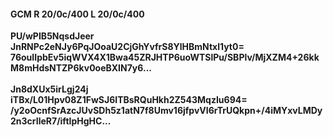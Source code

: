 #### GCM R 20/0c/400 L 20/0c/400
**PU/wPIB5NqsdJeer**<br/>**JnRNPc2eNJy6PqJOoaU2CjGhYvfrS8YlHBmNtxl1yt0=**<br/>**76ouIIpbEv5iqWVX4X1Bwa45ZRJHTP6uoWTSlPu/SBPlv/MjXZM4+26kkM8mHdsNTZP6kv0oeBXIN7y6...**<br/><br/>
**Jn8dXUx5irLgj24j**<br/>**iTBx/L01Hpv08Z1FwSJ6ITBsRQuHkh2Z543MqzIu694=**<br/>**/y2oOcnfSrAzcJUvSDh5z1atN7f8Umv16jfpvVI6rTrUQkpn+/4iMYxvLMDy2n3crIleR7/iftIpHgHC...**